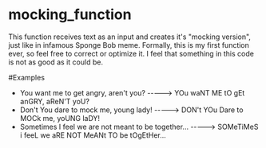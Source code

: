 # mocking_function


This function receives text as an input and creates it's "mocking version", just like in infamous Sponge Bob meme. Formally, this is my first function ever, so feel free to correct or optimize it. I feel that something in this code is not as good as it could be.


#Examples

* You want me to get angry, aren't you? -----> YOu waNT ME tO gEt anGRY, aReN'T yoU?
* Don't You dare to mock me, young lady! -----> DON't YOu Dare to MOCk me, yoUNG laDY!
* Sometimes I feel we are not meant to be together... -----> SOMeTiMeS i feeL we aRE NOT MeANt TO be tOgEtHer...
